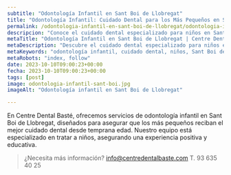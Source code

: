 ```yaml
---
subtitle: "Odontología Infantil en Sant Boi de Llobregat"
title: "Odontología Infantil: Cuidado Dental para los Más Pequeños en Sant Boi de Llobregat"
permalink: /odontologia-infantil-en-sant-boi-de-llobregat/odontologia-infantil/
descripcion: "Conoce el cuidado dental especializado para niños en Sant Boi de Llobregat."
metaTitle: "Odontología Infantil en Sant Boi de Llobregat | Centre Dental Basté"
metaDescription: "Descubre el cuidado dental especializado para niños en Sant Boi de Llobregat, asegurando sonrisas saludables desde temprana edad."
metaKeywords: "odontología infantil, cuidado dental, niños, Sant Boi de Llobregat"
metaRobots: "index, follow"
date: 2023-10-10T09:00:23+00:00
fecha: 2023-10-10T09:00:23+00:00
tags: [post]
image: odontologia-infantil-sant-boi.jpg
imageAlt: "Odontología infantil en Sant Boi de Llobregat"

---
```


En Centre Dental Basté, ofrecemos servicios de odontología infantil en Sant Boi de Llobregat, diseñados para asegurar que los más pequeños reciban el mejor cuidado dental desde temprana edad. Nuestro equipo está especializado en tratar a niños, asegurando una experiencia positiva y educativa.

>¿Necesita más información?
>info@centredentalbaste.com
> T. 93 635 40 25